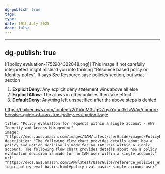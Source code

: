 ```yaml
---
dg-publish: true
tags: 
type: 
date: 19th July 2025
done: false
---
```


---
dg-publish: true
---
![[policy evaluation-1752904322048.png]]
This image if not carefully interpreted, might mislead you into thinking "Resource based policy or Identity policy". It says See Resource base policies section, but what section

1. **Explicit Deny**: Any explicit deny statement wins above all else
2. **Explicit Allow**: The allows in other policies then take effect
3. **Default Deny**: Anything left unspecified after the above steps is denied

https://builder.aws.com/content/2d1bIioM3UgQZqyaYquu3kTaWAg/comprehensive-guide-of-aws-iam-policy-evaluation-logic

```embed
title: "Policy evaluation for requests within a single account - AWS Identity and Access Management"
image: "https://docs.aws.amazon.com/images/IAM/latest/UserGuide/images/PolicyEvaluationSingleAccountRole.png"
description: "The following flow chart provides details about how a policy evaluation decision is made for an IAM role within a single account. The following flow chart provides details about how a policy evaluation decision is made for an IAM user within a single account."
url: "https://docs.aws.amazon.com/IAM/latest/UserGuide/reference_policies_evaluation-logic_policy-eval-basics.html#policy-eval-basics-single-account-user"
```
